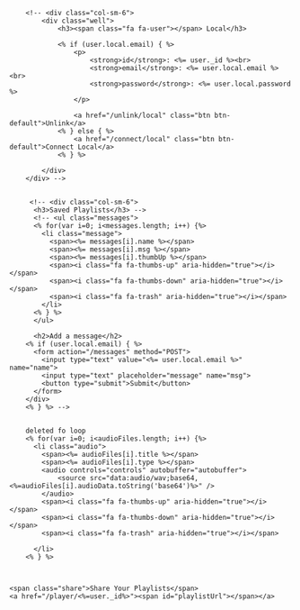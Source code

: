 <!-- LOCAL INFORMATION -->
        <!-- <div class="col-sm-6">
            <div class="well">
                <h3><span class="fa fa-user"></span> Local</h3>

                <% if (user.local.email) { %>
                    <p>
                        <strong>id</strong>: <%= user._id %><br>
                        <strong>email</strong>: <%= user.local.email %><br>
                        <strong>password</strong>: <%= user.local.password %>
                    </p>

                    <a href="/unlink/local" class="btn btn-default">Unlink</a>
                <% } else { %>
                    <a href="/connect/local" class="btn btn-default">Connect Local</a>
                <% } %>

            </div>
        </div> -->


         <!-- <div class="col-sm-6">
          <h3>Saved Playlists</h3> -->
          <!-- <ul class="messages">
          <% for(var i=0; i<messages.length; i++) {%>
            <li class="message">
              <span><%= messages[i].name %></span>
              <span><%= messages[i].msg %></span>
              <span><%= messages[i].thumbUp %></span>
              <span><i class="fa fa-thumbs-up" aria-hidden="true"></i></span>
              <span><i class="fa fa-thumbs-down" aria-hidden="true"></i></span>
              <span><i class="fa fa-trash" aria-hidden="true"></i></span>
            </li>
          <% } %>
          </ul>

          <h2>Add a message</h2>
        <% if (user.local.email) { %>
          <form action="/messages" method="POST">
            <input type="text" value="<%= user.local.email %>" name="name">
            <input type="text" placeholder="message" name="msg">
            <button type="submit">Submit</button>
          </form>
        </div>
        <% } %> -->


        deleted fo loop
        <% for(var i=0; i<audioFiles.length; i++) {%>
          <li class="audio">
            <span><%= audioFiles[i].title %></span>
            <span><%= audioFiles[i].type %></span>
            <audio controls="controls" autobuffer="autobuffer">
                <source src="data:audio/wav;base64,<%=audioFiles[i].audioData.toString('base64')%>" />
            </audio>
            <span><i class="fa fa-thumbs-up" aria-hidden="true"></i></span>
            <span><i class="fa fa-thumbs-down" aria-hidden="true"></i></span>
            <span><i class="fa fa-trash" aria-hidden="true"></i></span>
            
          </li>
        <% } %>
    


    <span class="share">Share Your Playlists</span>
    <a href="/player/<%=user._id%>"><span id="playlistUrl"></span></a>